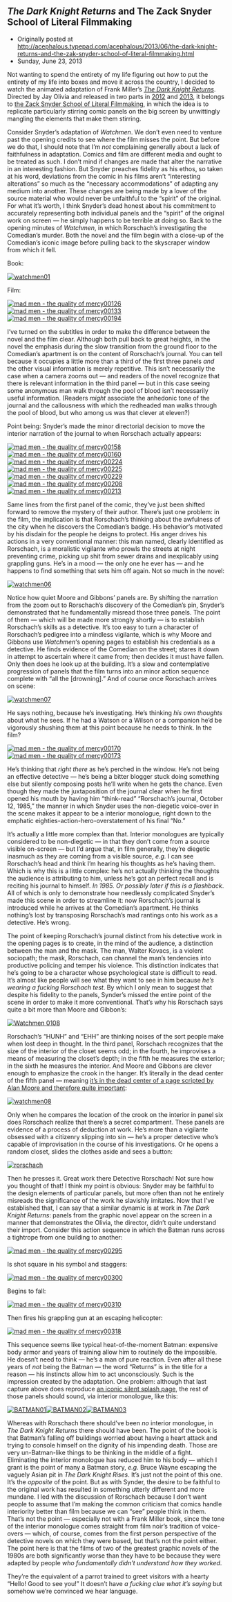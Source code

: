 ## <em>The Dark Knight Returns</em> and The Zack Snyder School of Literal Filmmaking

 * Originally posted at http://acephalous.typepad.com/acephalous/2013/06/the-dark-knight-returns-and-the-zak-snyder-school-of-literal-filmmaking.html
 * Sunday, June 23, 2013



Not wanting to spend the entirety of my life figuring out how to put 
the entirety of my life into boxes and move it across the country, I 
decided to watch the animated adaptation of Frank Miller’s [_The Dark Knight Returns_](http://www.amazon.com/exec/obidos/ASIN/1563893428/diesekoschmar-20). Directed by Jay Olivia and released in two parts in [2012](http://www.amazon.com/exec/obidos/ASIN/B008RV5K4U/diesekoschmar-20) and [2013](http://www.amazon.com/exec/obidos/ASIN/B00A2LFXVI/diesekoschmar-20), it belongs to [the Zack Snyder School of Literal Filmmaking](http://acephalous.typepad.com/acephalous/2009/03/watching-watchmen-how-unfilmable-novels-become-unwatchable-films.html),
 in which the idea is to replicate particularly stirring comic panels on
 the big screen by unwittingly mangling the elements that make them 
stirring.

Consider Snyder’s adaptation of _Watchmen_. We don’t even need
 to venture past the opening credits to see where the film misses the 
point. But before we do that, I should note that I’m _not_ complaining
 generally about a lack of faithfulness in adaptation. Comics and film 
are different media and ought to be treated as such. I don’t mind if 
changes are made that alter the narrative in an interesting fashion. But
 Snyder preaches fidelity as his ethos, so taken at his word, deviations
 from the comic in his films aren’t “interesting alterations” so much as
 the “necessary accommodations” of adapting any medium into another. 
These changes are being made by a lover of the source material who would
 never be unfaithful to the “spirit” of the original. For what it’s 
worth, I think Snyder’s dead honest about his commitment to accurately 
representing both individual panels and the “spirit” of the original 
work on screen — he simply happens to be terrible at doing so. Back to 
the opening minutes of _Watchmen_, in which Rorschach’s 
investigating the Comedian’s murder. Both the novel and the film begin 
with a close-up of the Comedian’s iconic image before pulling back to 
the skyscraper window from which it fell.

Book:

[![watchmen01](http://www.lawyersgunsmoneyblog.com/wp-content/uploads/2013/06/watchmen01-642x1024.jpg "watchmen01")](http://www.lawyersgunsmoneyblog.com/wp-content/uploads/2013/06/watchmen01.jpg)

Film:

[![mad men - the quality of mercy00126](http://www.lawyersgunsmoneyblog.com/wp-content/uploads/2013/06/mad-men-the-quality-of-mercy00126.png "mad men - the quality of mercy00126")![mad men - the quality of mercy00133](http://www.lawyersgunsmoneyblog.com/wp-content/uploads/2013/06/mad-men-the-quality-of-mercy00133.png "mad men - the quality of mercy00133")![mad men - the quality of mercy00194](http://www.lawyersgunsmoneyblog.com/wp-content/uploads/2013/06/mad-men-the-quality-of-mercy00194.png "mad men - the quality of mercy00194")](http://www.lawyersgunsmoneyblog.com/wp-content/uploads/2013/06/mad-men-the-quality-of-mercy00194.png)

I’ve turned on the subtitles in order to make the difference between 
the novel and the film clear. Although both pull back to great heights, 
in the novel the emphasis during the slow transition from the ground 
floor to the Comedian’s apartment is on the content of Rorschach’s 
journal. You can tell because it occupies a little more than a third of 
the first three panels _and_ the other visual information is 
merely repetitive. This isn’t necessarily the case when a camera zooms 
out — and readers of the novel recognize that there is relevant 
information in the third panel — but in this case seeing some anonymous 
man walk through the pool of blood isn’t necessarily useful information.
 (Readers _might_ associate the anhedonic tone of the journal and
 the callousness with which the redheaded man walks through the pool of 
blood, but who among us was that clever at eleven?)

Point being: Snyder’s made the minor directorial decision to move the
 interior narration of the journal to when Rorschach actually appears:

[![mad men - the quality of mercy00158](http://www.lawyersgunsmoneyblog.com/wp-content/uploads/2013/06/mad-men-the-quality-of-mercy00158.png "mad men - the quality of mercy00158")](http://www.lawyersgunsmoneyblog.com/wp-content/uploads/2013/06/mad-men-the-quality-of-mercy00158.png)[![mad men - the quality of mercy00160](http://www.lawyersgunsmoneyblog.com/wp-content/uploads/2013/06/mad-men-the-quality-of-mercy00160.png "mad men - the quality of mercy00160")![mad men - the quality of mercy00224](http://www.lawyersgunsmoneyblog.com/wp-content/uploads/2013/06/mad-men-the-quality-of-mercy00224.png "mad men - the quality of mercy00224")](http://www.lawyersgunsmoneyblog.com/wp-content/uploads/2013/06/mad-men-the-quality-of-mercy00224.png)[![mad men - the quality of mercy00225](http://www.lawyersgunsmoneyblog.com/wp-content/uploads/2013/06/mad-men-the-quality-of-mercy00225.png "mad men - the quality of mercy00225")](http://www.lawyersgunsmoneyblog.com/wp-content/uploads/2013/06/mad-men-the-quality-of-mercy00225.png)[![mad men - the quality of mercy00229](http://www.lawyersgunsmoneyblog.com/wp-content/uploads/2013/06/mad-men-the-quality-of-mercy00229.png "mad men - the quality of mercy00229")](http://www.lawyersgunsmoneyblog.com/wp-content/uploads/2013/06/mad-men-the-quality-of-mercy00229.png)[![mad men - the quality of mercy00208](http://www.lawyersgunsmoneyblog.com/wp-content/uploads/2013/06/mad-men-the-quality-of-mercy00208.png "mad men - the quality of mercy00208")![mad men - the quality of mercy00213](http://www.lawyersgunsmoneyblog.com/wp-content/uploads/2013/06/mad-men-the-quality-of-mercy00213.png "mad men - the quality of mercy00213")](http://www.lawyersgunsmoneyblog.com/wp-content/uploads/2013/06/mad-men-the-quality-of-mercy00213.png)

Same lines from the first panel of the comic, they’ve just been 
shifted forward to remove the mystery of their author. There’s just one 
problem: in the film, the implication is that Rorschach’s thinking about
 the awfulness of the city when he discovers the Comedian’s badge. His 
behavior’s motivated by his disdain for the people he deigns to protect.
 His anger drives his actions in a very conventional manner: this man 
named, clearly identified as Rorschach, is a moralistic vigilante who 
prowls the streets at night preventing crime, picking up shit from sewer
 drains and inexplicably using grappling guns. He’s in a mood — the only
 one he ever has — and he happens to find something that sets him off 
again. Not so much in the novel:

[![watchmen06](http://www.lawyersgunsmoneyblog.com/wp-content/uploads/2013/06/watchmen06.jpg "watchmen06")](http://www.lawyersgunsmoneyblog.com/wp-content/uploads/2013/06/watchmen06.jpg)

Notice how quiet Moore and Gibbons’ panels are. By shifting the 
narration from the zoom out to Rorschach’s discovery of the Comedian’s 
pin, Snyder’s demonstrated that he fundamentally misread those three 
panels. The point of them — which will be made more strongly shortly — 
is to establish Rorschach’s skills as a detective. It’s too easy to turn
 a character of Rorschach’s pedigree into a mindless vigilante, which is
 why Moore and Gibbons use _Watchmen_‘s opening pages to 
establish his credentials as a detective. He finds evidence of the 
Comedian on the street; stares it down in attempt to ascertain where it 
came from; then decides it must have fallen. Only then does he look up 
at the building. It’s a slow and contemplative progression of panels 
that the film turns into an minor action sequence complete with “all the
 [drowning].” And of course once Rorschach arrives on scene:

[![watchmen07](http://www.lawyersgunsmoneyblog.com/wp-content/uploads/2013/06/watchmen07.jpg "watchmen07")](http://www.lawyersgunsmoneyblog.com/wp-content/uploads/2013/06/watchmen07.jpg)

He says nothing, because he’s investigating. He’s thinking _his own thoughts_
 about what he sees. If he had a Watson or a Wilson or a companion he’d 
be vigorously shushing them at this point because he needs to think. In 
the film?

[![mad men - the quality of mercy00170](http://www.lawyersgunsmoneyblog.com/wp-content/uploads/2013/06/mad-men-the-quality-of-mercy00170.png "mad men - the quality of mercy00170")](http://www.lawyersgunsmoneyblog.com/wp-content/uploads/2013/06/mad-men-the-quality-of-mercy00170.png)[![mad men - the quality of mercy00173](http://www.lawyersgunsmoneyblog.com/wp-content/uploads/2013/06/mad-men-the-quality-of-mercy00173.png "mad men - the quality of mercy00173")](http://www.lawyersgunsmoneyblog.com/wp-content/uploads/2013/06/mad-men-the-quality-of-mercy00173.png)

He’s thinking that _right there_ as he’s perched in the 
window. He’s not being an effective detective — he’s being a bitter 
blogger stuck doing something else but silently composing posts he’ll 
write when he gets the chance. Even though they made the juxtaposition 
of the journal clear when he first opened his mouth by having him 
“think-read” “Rorschach’s journal, October 12, 1985,” the manner in 
which Snyder uses the non-diegetic voice-over in the scene makes it 
appear to be a interior monologue, right down to the emphatic 
eighties-action-hero-overstatement of his final “No.”

It’s actually a little more complex than that. Interior monologues 
are typically considered to be non-diegetic — in that they don’t come 
from a source visible on-screen — but I’d argue that, in film generally,
 they’re diegetic inasmuch as they are coming from a visible source, _e.g._ I
 can see Rorschach’s head and think I’m hearing his thoughts as he’s 
having them. Which is why this is a little complex: he’s not actually 
thinking the thoughts the audience is attributing to him, unless he’s 
got an perfect recall and is reciting his journal to himself. _In 1985. Or possibly later if this is a flashback_.
 All of which is only to demonstrate how needlessly complicated Snyder’s
 made this scene in order to streamline it: now Rorschach’s journal is 
introduced while he arrives at the Comedian’s apartment. He thinks 
nothing’s lost by transposing Rorschach’s mad rantings onto his work as a
 detective. He’s wrong.

The point of keeping Rorschach’s journal distinct from his detective 
work in the opening pages is to create, in the mind of the audience, a 
distinction between the man and the mask. The man, Walter Kovacs, is a 
violent sociopath; the mask, Rorschach, can channel the man’s tendencies
 into productive policing and temper his violence. This distinction 
indicates that he’s going to be a character whose psychological state is
 difficult to read. It’s almost like people will see what they want to 
see in him because _he’s wearing a fucking Rorschach test_. By 
which I only mean to suggest that despite his fidelity to the panels, 
Synder’s missed the entire point of the scene in order to make it more 
conventional. That’s why his Rorschach says quite a bit more than Moore 
and Gibbon’s:

[![Watchmen 0108](http://www.lawyersgunsmoneyblog.com/wp-content/uploads/2013/06/Watchmen-0108-650x1024.jpg "Watchmen 0108")](http://www.lawyersgunsmoneyblog.com/wp-content/uploads/2013/06/Watchmen-0108.jpg)

Rorschach’s “HUNH” and “EHH” are thinking noises of the sort people 
make when lost deep in thought. In the third panel, Rorschach recognizes
 that the size of the interior of the closet seems odd; in the fourth, 
he improvises a means of measuring the closet’s depth; in the fifth he 
measures the exterior; in the sixth he measures the interior. And Moore 
and Gibbons are clever enough to emphasize the crook in the hanger. It’s
 literally in the dead center of the fifth panel — meaning [it’s in the dead center of a page scripted by Alan Moore and therefore quite important](http://acephalous.typepad.com/acephalous/2009/02/like-what-i-did-with-the-dark-knight-only-this-time-about-the-fourth-issue-of-watchmenin-making-comics-scott-mccloud-argue.html):

[![watchmen08](http://www.lawyersgunsmoneyblog.com/wp-content/uploads/2013/06/watchmen08.jpg "watchmen08")](http://www.lawyersgunsmoneyblog.com/wp-content/uploads/2013/06/watchmen08.jpg)

Only when he compares the location of the crook on the interior in 
panel six does Rorschach realize that there’s a secret compartment. 
These panels are evidence of a process of deduction at work. He’s more 
than a vigilante obsessed with a citizenry slipping into sin — he’s a 
proper detective who’s capable of improvisation in the course of his 
investigations. Or he opens a random closet, slides the clothes aside 
and sees a button:

[![rorschach](http://www.lawyersgunsmoneyblog.com/wp-content/uploads/2013/06/rorschach.png "rorschach")](http://www.lawyersgunsmoneyblog.com/wp-content/uploads/2013/06/rorschach.png)

Then he presses it. Great work there Detective Rorschach! Not sure 
how you thought of that! I think my point is obvious: Snyder may be 
faithful to the design elements of particular panels, but more often 
than not he entirely misreads the significance of the work he slavishly 
imitates. Now that I’ve established that, I can say that a similar 
dynamic is at work in _The Dark Knight Returns_: panels from the 
graphic novel appear on the screen in a manner that demonstrates the 
Olivia, the director, didn’t quite understand their import. Consider 
this action sequence in which the Batman runs across a tightrope from 
one building to another:

[![mad men - the quality of mercy00295](http://www.lawyersgunsmoneyblog.com/wp-content/uploads/2013/06/mad-men-the-quality-of-mercy00295.png "mad men - the quality of mercy00295")](http://www.lawyersgunsmoneyblog.com/wp-content/uploads/2013/06/mad-men-the-quality-of-mercy00295.png)

Is shot square in his symbol and staggers:

[![mad men - the quality of mercy00300](http://www.lawyersgunsmoneyblog.com/wp-content/uploads/2013/06/mad-men-the-quality-of-mercy00300.png "mad men - the quality of mercy00300")](http://www.lawyersgunsmoneyblog.com/wp-content/uploads/2013/06/mad-men-the-quality-of-mercy00300.png)

Begins to fall:

[![mad men - the quality of mercy00310](http://www.lawyersgunsmoneyblog.com/wp-content/uploads/2013/06/mad-men-the-quality-of-mercy00310.png "mad men - the quality of mercy00310")](http://www.lawyersgunsmoneyblog.com/wp-content/uploads/2013/06/mad-men-the-quality-of-mercy00310.png)

Then fires his grappling gun at an escaping helicopter:

[![mad men - the quality of mercy00318](http://www.lawyersgunsmoneyblog.com/wp-content/uploads/2013/06/mad-men-the-quality-of-mercy00318.png "mad men - the quality of mercy00318")](http://www.lawyersgunsmoneyblog.com/wp-content/uploads/2013/06/mad-men-the-quality-of-mercy00318.png)

This sequence seems like typical heat-of-the-moment Batman: expensive
 body armor and years of training allow him to routinely do the 
impossible. He doesn’t need to think — he’s a man of pure reaction. Even
 after all these years of _not_ being the Batman — the word 
“Returns” is in the title for a reason — his instincts allow him to act 
unconsciously. Such is the impression created by the adaptation. One 
problem: although that last capture above does reproduce [an iconic silent splash page](http://www.lawyersgunsmoneyblog.com/wp-content/uploads/2013/06/BatmanTDKR1\_052\_The\_Dark\_Knight\_Returns.jpg), the rest of those panels should sound, via interior monologue, like this:

[![BATMAN01](http://www.lawyersgunsmoneyblog.com/wp-content/uploads/2013/06/BATMAN01.png "BATMAN01")](http://www.lawyersgunsmoneyblog.com/wp-content/uploads/2013/06/BATMAN01.png)[![BATMAN02](http://www.lawyersgunsmoneyblog.com/wp-content/uploads/2013/06/BATMAN02.png "BATMAN02")](http://www.lawyersgunsmoneyblog.com/wp-content/uploads/2013/06/BATMAN02.png)[![BATMAN03](http://www.lawyersgunsmoneyblog.com/wp-content/uploads/2013/06/BATMAN03.png "BATMAN03")](http://www.lawyersgunsmoneyblog.com/wp-content/uploads/2013/06/BATMAN03.png)

Whereas with Rorschach there should’ve been _no_ interior monologue, in _The Dark Knight Returns_ there
 should have been. The point of the book is that Batman’s falling off 
buildings worried about having a heart attack and trying to console 
himself on the dignity of his impending death. Those are very 
un-Batman-like things to be thinking in the middle of a fight. 
Eliminating the interior monologue has reduced him to his body — which I
 grant is the point of many a Batman story, _e.g._ Bruce Wayne escaping the vaguely Asian pit in _The Dark Knight Rises_. It’s just not the point of this one. It’s the _opposite_
 of the point. But as with Synder, the desire to be faithful to the 
original work has resulted in something utterly different and more 
mundane. I led with the discussion of Rorschach because I don’t want 
people to assume that I’m making the common criticism that comics handle
 interiority better than film because we can “see” people think in them.
 That’s not the point — especially not with a Frank Miller book, since 
the tone of the interior monologue comes straight from film noir’s 
tradition of voice-overs — which, of course, comes from the first person
 perspective of the detective novels on which they were based, but 
that’s not the point either. The point here is that the films of two of 
the greatest graphic novels of the 1980s are both significantly worse 
than they have to be because they were adapted by people _who fundamentally didn’t understand how they worked_.

They’re the equivalent of a parrot trained to greet visitors with a hearty “Hello! Good to see you!” It doesn’t have _a fucking clue what it’s saying_ but somehow we’re convinced we hear language.

		
